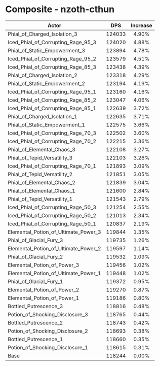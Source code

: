 # Composite - nzoth-cthun
| Actor | DPS | Increase |
|---|:---:|:---:|
|Phial_of_Charged_Isolation_3|124033|4.90%|
|Iced_Phial_of_Corrupting_Rage_95_3|124020|4.88%|
|Phial_of_Static_Empowerment_3|123894|4.78%|
|Iced_Phial_of_Corrupting_Rage_95_2|123579|4.51%|
|Iced_Phial_of_Corrupting_Rage_85_3|123438|4.39%|
|Phial_of_Charged_Isolation_2|123318|4.29%|
|Phial_of_Static_Empowerment_2|123194|4.19%|
|Iced_Phial_of_Corrupting_Rage_95_1|123160|4.16%|
|Iced_Phial_of_Corrupting_Rage_85_2|123047|4.06%|
|Iced_Phial_of_Corrupting_Rage_85_1|122639|3.72%|
|Phial_of_Charged_Isolation_1|122635|3.71%|
|Phial_of_Static_Empowerment_1|122575|3.66%|
|Iced_Phial_of_Corrupting_Rage_70_3|122502|3.60%|
|Iced_Phial_of_Corrupting_Rage_70_2|122215|3.36%|
|Phial_of_Elemental_Chaos_3|122108|3.27%|
|Phial_of_Tepid_Versatility_3|122103|3.26%|
|Iced_Phial_of_Corrupting_Rage_70_1|121893|3.09%|
|Phial_of_Tepid_Versatility_2|121851|3.05%|
|Phial_of_Elemental_Chaos_2|121839|3.04%|
|Phial_of_Elemental_Chaos_1|121600|2.84%|
|Phial_of_Tepid_Versatility_1|121543|2.79%|
|Iced_Phial_of_Corrupting_Rage_50_3|121254|2.55%|
|Iced_Phial_of_Corrupting_Rage_50_2|121013|2.34%|
|Iced_Phial_of_Corrupting_Rage_50_1|120837|2.19%|
|Elemental_Potion_of_Ultimate_Power_3|119844|1.35%|
|Phial_of_Glacial_Fury_3|119735|1.26%|
|Elemental_Potion_of_Ultimate_Power_2|119597|1.14%|
|Phial_of_Glacial_Fury_2|119532|1.09%|
|Elemental_Potion_of_Power_3|119456|1.02%|
|Elemental_Potion_of_Ultimate_Power_1|119448|1.02%|
|Phial_of_Glacial_Fury_1|119372|0.95%|
|Elemental_Potion_of_Power_2|119270|0.87%|
|Elemental_Potion_of_Power_1|119186|0.80%|
|Bottled_Putrescence_3|118816|0.48%|
|Potion_of_Shocking_Disclosure_3|118765|0.44%|
|Bottled_Putrescence_2|118743|0.42%|
|Potion_of_Shocking_Disclosure_2|118693|0.38%|
|Bottled_Putrescence_1|118660|0.35%|
|Potion_of_Shocking_Disclosure_1|118615|0.31%|
|Base|118244|0.00%|
